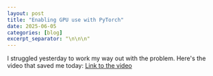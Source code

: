 ```yaml
---
layout: post
title: "Enabling GPU use with PyTorch"
date: 2025-06-05
categories: [blog]
excerpt_separator: "\n\n\n"
---
```

I struggled yesterday to work my way out with the problem. Here's the video that saved me today: [Link to the video](https://www.youtube.com/watch?v=nATRPPZ5dGE)
